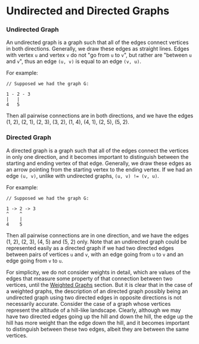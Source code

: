 # Undirected and Directed Graphs

### Undirected Graph

An undirected graph is a graph such that all of the edges connect vertices in both directions. 
Generally, we draw these edges as straight lines. Edges with vertex `u` and vertex `v` do not
"go from `u` to `v`", but rather are "between `u` and `v`", thus an edge `(u, v)` is equal to an
edge `(v, u)`.

For example:

```
// Supposed we had the graph G:

1 - 2 - 3
|   |
4   5
```

Then all pairwise connections are in both directions, and we have the edges (1, 2), (2, 1), (2, 3), 
(3, 2), (1, 4), (4, 1), (2, 5), (5, 2).

### Directed Graph

A directed graph is a graph such that all of the edges connect the vertices in only one direction,
and it becomes important to distinguish between the starting and ending vertex of that edge. 
Generally, we draw these edges as an arrow pointing from the starting vertex to the ending vertex.
If we had an edge `(u, v)`, unlike with undirected graphs, `(u, v) != (v, u)`.

For example:

```
// Supposed we had the graph G:

1 -> 2 -> 3
^    ^
|    |
4    5
```

Then all pairwise connections are in one direction, and we have the edges (1, 2), (2, 3), (4, 5) and 
(5, 2) only. Note that an undirected graph could be represented easily as a directed graph if we had 
two directed edges between pairs of vertices `u` and `v`, with an edge going from `u` to `v` and an 
edge going from `v` to `u`.

For simplicity, we do not consider weights in detail, which are values of the edges that measure 
some property of that connection between two vertices, until the [Weighted Graphs](/categories/algorithms/graphs/weight-graphs) section. But it is clear that in the case of a 
weighted graphs, the description of an directed graph possibly being an undirected graph using two 
directed edges in opposite directions is not necessarily accurate. Consider the case of a graph 
whose vertices represent the altitude of a hill-like landscape. Clearly, although we may have two
directed edges going up the hill and down the hill, the edge up the hill has more weight than the 
edge down the hill, and it becomes important to distinguish between these two edges, albeit they are 
between the same vertices.
